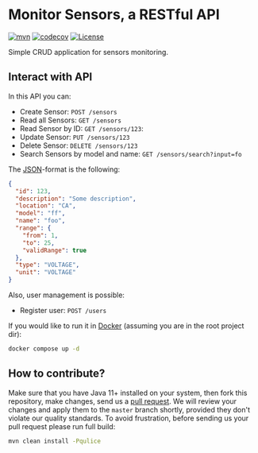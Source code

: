# Monitor Sensors, a RESTful API

[![mvn](https://github.com/h1alexbel/monitor-sensors/actions/workflows/mvn.yml/badge.svg)](https://github.com/h1alexbel/monitor-sensors/actions/workflows/mvn.yml)
[![codecov](https://codecov.io/gh/h1alexbel/monitor-sensors/graph/badge.svg?token=CzyzEWswO1)](https://codecov.io/gh/h1alexbel/monitor-sensors)
[![License](https://img.shields.io/badge/license-MIT-green.svg)](https://github.com/h1alexbel/monitor-sensors/blob/master/LICENSE.txt)

Simple CRUD application for sensors monitoring.

## Interact with API

In this API you can:

* Create Sensor: `POST /sensors`
* Read all Sensors: `GET /sensors`
* Read Sensor by ID: `GET /sensors/123`:
* Update Sensor: `PUT /sensors/123`
* Delete Sensor: `DELETE /sensors/123`
* Search Sensors by model and name: `GET /sensors/search?input=fo`

The [JSON]-format is the following:

```json
{
  "id": 123,
  "description": "Some description",
  "location": "CA",
  "model": "ff",
  "name": "foo",
  "range": {
    "from": 1,
    "to": 25,
    "validRange": true
  },
  "type": "VOLTAGE",
  "unit": "VOLTAGE"
}
```

Also, user management is possible:

* Register user: `POST /users`

If you would like to run it in [Docker] (assuming you are in the root project dir):

```bash
docker compose up -d
```

## How to contribute?

Make sure that you have Java 11+ installed on your system, then fork this
repository, make changes, send us a [pull request][guidelines]. We will
review your changes and apply them to the `master` branch shortly, provided
they don't violate our quality standards. To avoid frustration, before sending
us your pull request please run full build:

```bash
mvn clean install -Pqulice
```

[Docker]: https://www.docker.com
[guidelines]: https://www.yegor256.com/2014/04/15/github-guidelines.html
[JSON]: https://en.wikipedia.org/wiki/JSON

